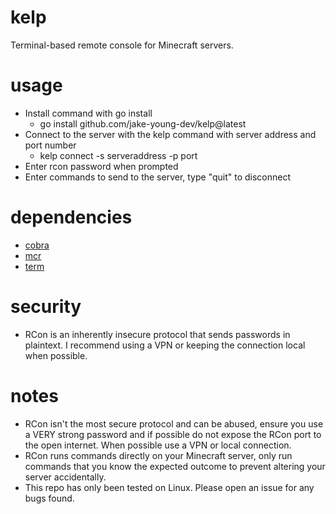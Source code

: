 # kelp
Terminal-based remote console for Minecraft servers.

# usage
- Install command with go install
    - go install github.com/jake-young-dev/kelp@latest
- Connect to the server with the kelp command with server address and port number
    - kelp connect -s serveraddress -p port
- Enter rcon password when prompted
- Enter commands to send to the server, type "quit" to disconnect

# dependencies
- [cobra](https://github.com/spf13/cobra)
- [mcr](https://github.com/jake-young-dev/mcr)
- [term](https://golang.org/x/term)

# security
- RCon is an inherently insecure protocol that sends passwords in plaintext. I recommend using a VPN or keeping the connection local when possible.

# notes
- RCon isn't the most secure protocol and can be abused, ensure you use a VERY strong password and if possible do not expose the RCon port to the open internet. When possible use a VPN or local connection.
- RCon runs commands directly on your Minecraft server, only run commands that you know the expected outcome to prevent altering your server accidentally.
- This repo has only been tested on Linux. Please open an issue for any bugs found.
